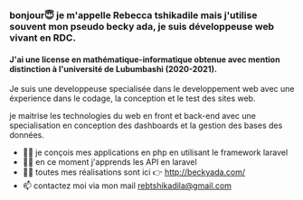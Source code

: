 <h3> bonjour😇 je m'appelle Rebecca tshikadile mais j'utilise souvent mon pseudo becky ada, 
je suis développeuse web vivant en RDC. </h3>

<h4> J'ai une license en mathématique-informatique obtenue avec mention distinction 
à l'université de Lubumbashi (2020-2021).</h4>

Je suis une developpeuse specialisée dans le developpement web avec une éxperience dans le codage,
 la conception et le test des sites web.

je maitrise les technologies du web en front et back-end 
avec une specialisation en conception des dashboards et la gestion des bases des données.

- 👩‍💻 je conçois mes applications en php en utilisant le framework laravel 
- 👩‍💻 en ce moment j'apprends les API en laravel 
- 👩‍💻 toutes mes réalisations sont ici 👉 http://beckyada.com/
- 📫 contactez moi via mon mail rebtshikadila@gmail.com 

